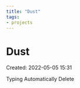 ```yaml
---
title: "Dust"
tags:
- projects
---
```

# Dust

Created: 2022-05-05 15:31  

Typing Automatically Delete


